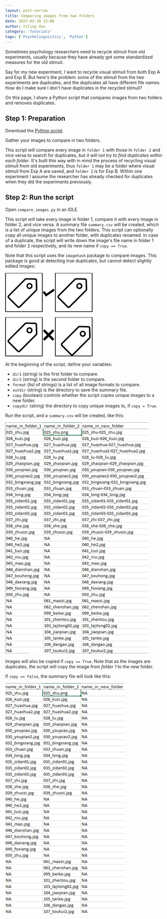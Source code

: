 ```yaml
---
layout: post-narrow
title: Comparing images from two folders
date: 2023-03-30 15:00
author: Yiling Huo
category: 'Tutorials'
tags: ['Psycholinguistics', 'Python']
---
```


Sometimes psychology researchers need to recycle stimuli from old experiments, usually because they have already got some standardized measures for the old stimuli. 

Say for my new experiment, I want to recycle visual stimuli from both Exp A and Exp B. But here's the problem: some of the stimuli from the two experiments are duplicates, and the duplicates all have different file names. How do I make sure I don't have duplicates in the recycled stimuli?

On this page, I share a Python script that compares images from two folders and removes duplicates. 

<!--excerpt-->

## Step 1: Preparation

Download the <a href="/files/resources/python/compare_images.py" download>Python script</a>.

Gather your images to compare in two folders. 

This script will compare every image in `folder 1` with those in `folder 2`  and vice versa to search for duplicates, but *it will not try to find duplicates within each folder*. It's built this way with in mind the process of recycling visual stimuli from old experiments, thus `folder 1` may be a folder where visual stimuli from Exp A are saved, and `folder 2` is for Exp B. Within one experiment I assume the researcher has already checked for duplicates when they did the experiments previously. 

## Step 2: Run the script

Open `compare_images.py` in an IDLE.

This script will take every image in folder 1, compare it with every image in folder 2, and vice versa. A summary file `summary.csv` will be created, which is a list of unique images from the two folders. This script can optionally copy all unique images to another folder, with duplicates renamed. In case of a duplicate, the script will write down the image's file name in folder 1 and folder 2 respectively, and its new name if `copy == True`.

Note that this script uses the `imagehash` package to compare images. This package is good at detecting true duplicates, but cannot detect slightly edited images:

![good](/images/tutorials/compare_img/good.png) 

![bad](/images/tutorials/compare_img/bad.png)

At the beginning of the script, define your variables:

- `dir1` (string) is the first folder to compare.
- `dir2` (string) is the second folder to compare.
- `format` (list of strings) is a list of all image formats to compare. 
- `outdir` (string) is the directory to save the summary file.
- `copy` (boolean) controls whether the script copies unique images to a new folder. 
- `copydir` (string) the directory to copy unique images to, if `copy = True`. 

Run the script, and a `summary.csv` will be created, like this:

![summary-true](/images/tutorials/compare_img/summary-true.png)

Images will also be copied if `copy == True`. Note that as the images are duplicates, the script will copy the image from *folder 1* to the new folder. 

If `copy == False`, the summary file will look like this:

![summary-false](/images/tutorials/compare_img/summary-false.png)